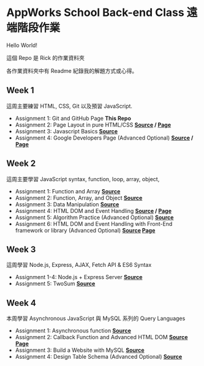 # AppWorks School Back-end Class 遠端階段作業

Hello World!

這個 Repo 是 Rick 的作業資料夾

各作業資料夾中有 Readme 紀錄我的解題方式或心得。

## Week 1

這周主要練習 HTML, CSS, Git 以及預習 JavaScript.

- Assignment 1: Git and GitHub Page **This Repo**
- Assignment 2: Page Layout in pure HTML/CSS **[Source](https://github.com/nauish/remote-assignments/tree/main/Week-1/Assignment-2)
  / [Page](https://nauish.github.io/remote-assignments/Week-1/Assignment-2)**
- Assignment 3: Javascript Basics **[Source](https://github.com/nauish/remote-assignments/tree/main/Week-1/Assignment-3)**
- Assignment 4: Google Developers Page (Advanced Optional) **[Source](https://github.com/nauish/remote-assignments/tree/main/Week-1/Assignment-4) / [Page](https://nauish.github.io/remote-assignments/Week-1/Assignment-4/)**

## Week 2

這周主要學習 JavaScript syntax, function, loop, array, object,

- Assignment 1: Function and Array **[Source](https://github.com/nauish/remote-assignments/tree/main/Week-2/Assignment-1)**
- Assignment 2: Function, Array, and Object
  **[Source](https://github.com/nauish/remote-assignments/tree/main/Week-2/Assignment-2)**
- Assignment 3: Data Manipulation
  **[Source](https://github.com/nauish/remote-assignments/tree/main/Week-2/Assignment-3)**
- Assignment 4: HTML DOM and Event Handling
  **[Source](https://github.com/nauish/remote-assignments/tree/main/Week-2/Assignment-4) / [Page](https://nauish.github.io/remote-assignments/Week-2/Assignment-4/)**
- Assignment 5: Algorithm Practice (Advanced Optional) **[Source](https://github.com/nauish/remote-assignments/tree/main/Week-2/Assignment-5)**
- Assignment 6: HTML DOM and Event Handling with Front-End framework or library (Advanced Optional) **[Source](https://github.com/nauish/remote-assignments/tree/main/Week-2/Assignment-6) [Page](https://nauish.github.io/remote-assignments/Week-2/Assignment-6/build/)**

## Week 3

這周學習 Node.js, Express, AJAX, Fetch API & ES6 Syntax

- Assignment 1-4: Node.js + Express Server **[Source](https://github.com/nauish/remote-assignments/tree/main/Week-3/Assignments)**
- Assignment 5: TwoSum **[Source](https://github.com/nauish/remote-assignments/tree/main/Week-3/Assignment-5)**

## Week 4

本周學習 Asynchronous JavaScript 與 MySQL 系列的 Query Languages

- Assignment 1: Asynchronous function **[Source](https://github.com/nauish/remote-assignments/tree/main/Week-4/Assignment-1)**
- Assignment 2: Callback Function and Advanced HTML DOM **[Source](https://github.com/nauish/remote-assignments/tree/main/Week-4/Assignment-2)** **[Page](https://nauish.github.io/remote-assignments/Week-4/Assignment-2/)**
- Assignment 3: Build a Website with MySQL **[Source](https://github.com/nauish/remote-assignments/tree/main/Week-4/Assignment-3)**
- Assignment 4: Design Table Schema (Advanced Optional) **[Source](https://github.com/nauish/remote-assignments/tree/main/Week-4/Assignment-4)**
